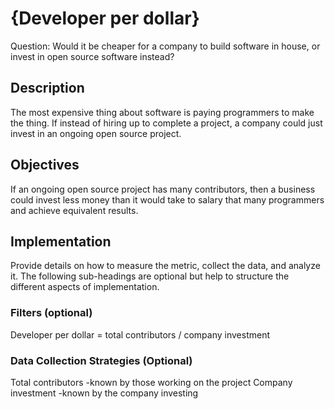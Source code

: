 # {Developer per dollar}

Question: Would it be cheaper for a company to build software in house, or invest in open source software instead?

## Description
The most expensive thing about software is paying programmers to make the thing. If instead of hiring up to complete a project, a company could just invest in an ongoing open source project.

## Objectives
If an ongoing open source project has many contributors, then a business could invest less money than it would take to salary that many programmers and achieve equivalent results.

## Implementation
Provide details on how to measure the metric, collect the data, and analyze it. The following sub-headings are optional but help to structure the different aspects of implementation.

### Filters (optional)
Developer per dollar = total contributors / company investment

### Data Collection Strategies (Optional)
Total contributors -known by those working on the project
Company investment -known by the company investing
